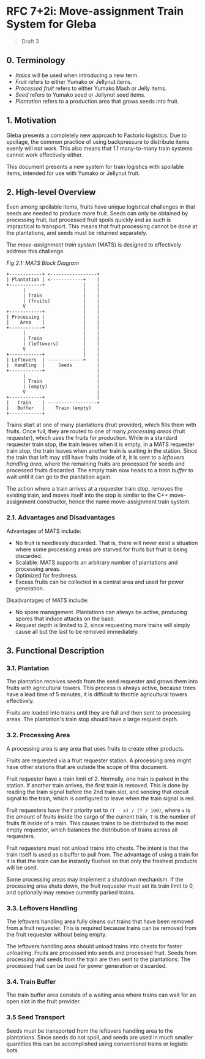 # RFC 7+2i: Move-assignment Train System for Gleba

> Draft 3

## 0. Terminology

- _Italics_ will be used when introducing a new term.
- _Fruit_ refers to either Yumako or Jellynut items.
- _Processed fruit_ refers to either Yumako Mash or Jelly items.
- _Seed_ refers to Yumako seed or Jellynut seed items.
- _Plantation_ refers to a production area that grows seeds into fruit.

## 1. Motivation

Gleba presents a completely new approach to Factorio logistics. Due to spoilage, the common
practice of using backpressure to distribute items evenly will not work. This also means
that 1.1 many-to-many train systems cannot work effectively either.

This document presents a new system for train logistics with spoilable items, intended for use with Yumako or Jellynut fruit.

## 2. High-level Overview

Even among spoilable items, fruits have unique logistical challenges in that seeds are needed to produce more
fruit. Seeds can only be obtained by processing fruit, but processed fruit spoils quickly and as such is impractical
to transport. This means that fruit processing cannot be done at the plantations, and seeds must be returned separately.

The _move-assignment train system_ (MATS) is designed to effectively address this challenge.

_Fig 2.1: MATS Block Diagram_
```
+------------+ <-----------------+
| Plantation | <------------+    |
+------------+              |    |
      |                     |    |
      | Train               |    |
      | (fruits)            |    |
      V                     |    |
+------------+              |    |
| Processing |              |    | 
|    Area    |              |    |
+------------+              |    |
      |                     |    |
      | Train               |    |
      | (leftovers)         |    |
      V                     |    |
+------------+              |    |
| Leftovers  | -------------+    |
|  Handling  |     Seeds         |
+------------+                   |
      |                          |
      | Train                    |
      | (empty)                  |
      V                          |
+------------+                   |
|   Train    | ------------------+
|   Buffer   |    Train (empty)
+------------+
```

Trains start at one of many plantations (fruit provider), which fills them with fruits.
Once full, they are routed to one of many _processing areas_ (fruit requester), which uses the fruits for production.
While in a standard requester train stop, the train leaves when it is empty,
in a MATS requester train stop, the train leaves when another train is waiting in the station.
Since the train that left may still have fruits inside of it, it is sent to a
_leftovers handling area_, where the remaining fruits are processed for seeds and processed fruits
discarded. The empty train now heads to a _train buffer_ to wait until it can go to the plantation again.

The action where a train arrives at a requester train stop, removes the existing train, and moves
itself into the stop is similar to the C++ move-assignment constructor, hence the name move-assignment train
system.

### 2.1. Advantages and Disadvantages

Advantages of MATS include:
- No fruit is needlessly discarded. That is, there will never exist a situation where some processing areas
  are starved for fruits but fruit is being discarded.
- Scalable. MATS supports an arbitrary number of plantations and processing areas.
- Optimized for freshness.
- Excess fruits can be collected in a central area and used for power generation.

Disadvantages of MATS include:
- No spore management. Plantations can always be active, producing spores that induce attacks on the base.
- Request depth is limited to 2, since requesting more trains will simply cause all but the last to be removed immediately.

## 3. Functional Description

### 3.1. Plantation

The plantation receives seeds from the seed requester and grows them into fruits with agricultural towers.
This process is always active, because trees have a lead time of 5 minutes, it is difficult to throttle agricultural
towers effectively.

Fruits are loaded into trains until they are full and then sent to processing areas. The plantation's train
stop should have a large request depth.

### 3.2. Processing Area

A processing area is any area that uses fruits to create other products.

Fruits are requested via a fruit requester station. A processing area might have other stations that are
outside the scope of this document.

Fruit requester have a train limit of 2. Normally, one train is parked in the station. If another train arrives,
the first train is removed. This is done by reading the train signal before the 2nd train slot, and 
sending that circuit signal to the train, which is configured to leave when the train signal is red.

Fruit requesters have their priority set to `(T - x) / (T / 100)`, where `x` is the amount of fruits
inside the cargo of the current train, `T` is the number of fruits fit inside of a train.
This causes trains to be distributed to the most empty requester, which balances the distribution of trains
across all requesters. 

Fruit requesters must not unload trains into chests. The intent is that the train itself is used as a buffer to pull from.
The advantage of using a train for it is that the train can be instantly flushed so that only the freshest products will
be used.

Some processing areas may implement a shutdown mechanism. If the processing area shuts down, the fruit requester
must set its train limit to 0, and optionally may remove currently parked trains.

### 3.3. Leftovers Handling

The leftovers handling area fully cleans out trains that have been removed from a fruit requester.
This is required because trains can be removed from the fruit requester without being empty.

The leftovers handling area should unload trains into chests for faster unloading.
Fruits are processed into seeds and processed fruit. Seeds from processing and seeds from the train are then sent to
the plantations. The processed fruit can be used for power generation or discarded.

### 3.4. Train Buffer

The train buffer area consists of a waiting area where trains can wait for an open slot in the fruit provider.

### 3.5 Seed Transport

Seeds must be transported from the leftovers handling area to the plantations. Since seeds do not spoil,
and seeds are used in much smaller quantities this can be accomplished using conventional trains or logistic bots.